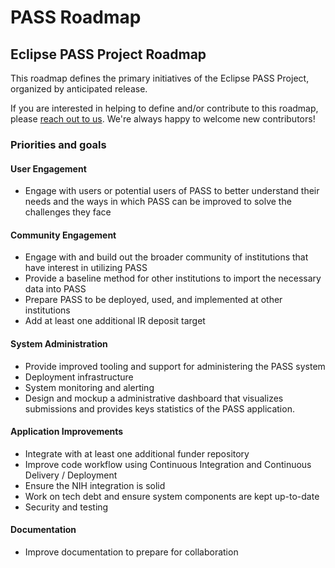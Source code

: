 # PASS Roadmap

## Eclipse PASS Project Roadmap

This roadmap defines the primary initiatives of the Eclipse PASS Project, organized by anticipated release.

If you are interested in helping to define and/or contribute to this roadmap, please [reach out to us](mailto:PASS-help@jhu.edu). We're always happy to welcome new contributors!

### Priorities and goals

#### User Engagement

* Engage with users or potential users of PASS to better understand their needs and the ways in which PASS can be improved to solve the challenges they face

#### Community Engagement

* Engage with and build out the broader community of institutions that have interest in utilizing PASS
* Provide a baseline method for other institutions to import the necessary data into PASS
* Prepare PASS to be deployed, used, and implemented at other institutions
* Add at least one additional IR deposit target

#### System Administration

* Provide improved tooling and support for administering the PASS system
* Deployment infrastructure
* System monitoring and alerting
* Design and mockup a administrative dashboard that visualizes submissions and provides keys statistics of the PASS application.

#### Application Improvements

* Integrate with at least one additional funder repository
* Improve code workflow using Continuous Integration and Continuous Delivery / Deployment
* Ensure the NIH integration is solid
* Work on tech debt and ensure system components are kept up-to-date
* Security and testing

#### Documentation

* Improve documentation to prepare for collaboration
